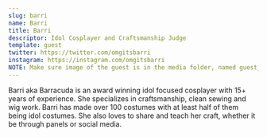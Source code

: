 ```yaml
---
slug: barri
name: Barri
title: Barri
descriptor: Idol Cosplayer and Craftsmanship Judge
template: guest
twitter: https://twitter.com/omgitsbarri
instagram: https://instagram.com/omgitsbarri
NOTE: Make sure image of the guest is in the media folder, named guest_(YEAR)_(GUEST_SLUG).png
---
```


Barri aka Barracuda is an award winning idol focused cosplayer with 15+ years of experience. She specializes in craftsmanship, clean sewing and wig work.  Barri has made over 100 costumes with at least half of them being idol costumes.  She also loves to share and teach her craft, whether it be through panels or social media.
